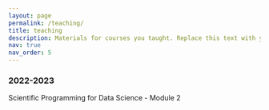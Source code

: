 ```yaml
---
layout: page
permalink: /teaching/
title: teaching
description: Materials for courses you taught. Replace this text with your description.
nav: true
nav_order: 5
---
```


### 2022-2023

Scientific Programming for Data Science - Module 2